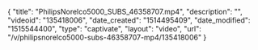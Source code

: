 {
    "title": "PhilipsNorelco5000_SUBS_46358707.mp4",
    "description": "",
    "videoid": "135418006",
    "date_created": "1514495409",
    "date_modified": "1515544400",
    "type": "captivate",
    "layout": "video",
    "url": "\/v\/philipsnorelco5000-subs-46358707-mp4\/135418006"
}